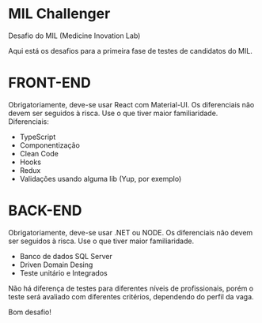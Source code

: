 # MIL Challenger
Desafio do MIL (Medicine Inovation Lab)

Aqui está os desafios para a primeira fase de testes de candidatos do MIL. 

# FRONT-END
Obrigatoriamente, deve-se usar React com Material-UI. Os diferenciais não devem ser seguidos à risca. Use o que tiver maior familiaridade.
Diferenciais:
- TypeScript
- Componentização
- Clean Code
- Hooks
- Redux
- Validações usando alguma lib (Yup, por exemplo)

# BACK-END
Obrigatoriamente, deve-se usar .NET ou NODE. Os diferenciais não devem ser seguidos à risca. Use o que tiver maior familiaridade.
- Banco de dados SQL Server
- Driven Domain Desing
- Teste unitário e Integrados

Não há diferença de testes para diferentes níveis de profissionais, porém o teste será avaliado com diferentes critérios, dependendo do perfil da vaga.

Bom desafio!
